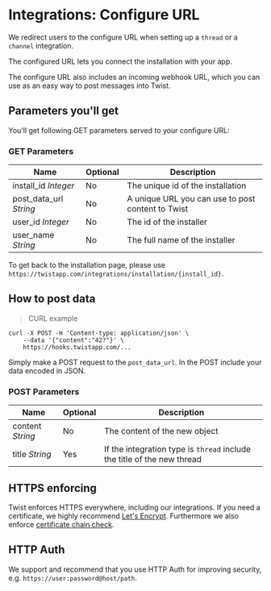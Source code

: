 # Integrations: Configure URL

We redirect users to the configure URL when setting up a `thread` or a `channel`
integration.

The configured URL lets you connect the installation with your app.

The configure URL also includes an incoming webhook URL, which you can use as an
easy way to post messages into Twist.

## Parameters you'll get

You'll get following GET parameters served to your configure URL:


### GET Parameters

| Name | Optional | Description |
| --- | --- | --- |
| install_id *Integer* | No | The unique id of the installation |
| post_data_url *String* | No | A unique URL you can use to post content to Twist |
| user_id *Integer* | No | The id of the installer |
| user_name *String* | No | The full name of the installer |

To get back to the installation page, please use
`https://twistapp.com/integrations/installation/{install_id}`.

## How to post data

> CURL example

```shell
curl -X POST -H 'Content-type: application/json' \
    --data '{"content":"42?"}' \
    https://hooks.twistapp.com/...
```

Simply make a POST request to the `post_data_url`. In the POST include your data
encoded in JSON.

### POST Parameters

| Name | Optional | Description |
| --- | --- | --- |
| content *String* | No | The content of the new object |
| title *String* | Yes | If the integration type is `thread` include the title of the new thread |


## HTTPS enforcing

Twist enforces HTTPS everywhere, including our integrations. If you need a
certificate, we highly
recommend [Let's Encrypt](https://letsencrypt.org/). Furthermore we also
enforce
[certificate chain check](https://support.dnsimple.com/articles/what-is-ssl-certificate-chain/).

## HTTP Auth

We support and recommend that you use HTTP Auth for improving security,
e.g. `https://user:password@host/path`.
